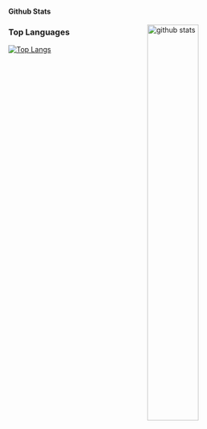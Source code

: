 #### Github Stats
<img src="https://github-readme-stats.vercel.app/api?username=flirt-creativity&show_icons=true&count_private=true&theme=gotham" alt="github stats" width="45%" align="right"/>

### Top Languages
 [![Top Langs](https://github-readme-stats.vercel.app/api/top-langs/?username=flirt-creativity&count_private=true)](https://github.com/flirt-creativity/github-readme-stats)


<!---
DutchPrince/DutchPrince is a ✨ special ✨ repository because its `README.md` (this file) appears on your GitHub profile.
You can click the Preview link to take a look at your changes.
--->

